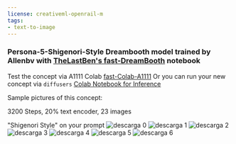```yaml
---
license: creativeml-openrail-m
tags:
- text-to-image
---
```

### Persona-5-Shigenori-Style Dreambooth model trained by Allenbv with [TheLastBen's fast-DreamBooth](https://colab.research.google.com/github/TheLastBen/fast-stable-diffusion/blob/main/fast-DreamBooth.ipynb) notebook


Test the concept via A1111 Colab [fast-Colab-A1111](https://colab.research.google.com/github/TheLastBen/fast-stable-diffusion/blob/main/fast_stable_diffusion_AUTOMATIC1111.ipynb)
Or you can run your new concept via `diffusers` [Colab Notebook for Inference](https://colab.research.google.com/github/huggingface/notebooks/blob/main/diffusers/sd_dreambooth_inference.ipynb)

Sample pictures of this concept:











3200 Steps, 20% text encoder, 23 images

"Shigenori Style" on your prompt
![descarga 0](https://huggingface.co/sd-dreambooth-library/persona-5-shigenori-style/resolve/main/concept_images/descarga_(12).png)
    ![descarga 1](https://huggingface.co/sd-dreambooth-library/persona-5-shigenori-style/resolve/main/concept_images/descarga_(10).png)
    ![descarga 2](https://huggingface.co/sd-dreambooth-library/persona-5-shigenori-style/resolve/main/concept_images/descarga_(3).png)
    ![descarga 3](https://huggingface.co/sd-dreambooth-library/persona-5-shigenori-style/resolve/main/concept_images/descarga_(4).png)
    ![descarga 4](https://huggingface.co/sd-dreambooth-library/persona-5-shigenori-style/resolve/main/concept_images/descarga_(5).png)
    ![descarga 5](https://huggingface.co/sd-dreambooth-library/persona-5-shigenori-style/resolve/main/concept_images/descarga_(8).png)
    ![descarga 6](https://huggingface.co/sd-dreambooth-library/persona-5-shigenori-style/resolve/main/concept_images/descarga_(10).png)
    
